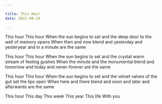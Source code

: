 ```yaml
---

title: This Hour
date: 2021-08-19

---
```


This hour
This hour
When the sun begins to set and
the deep door to the well of memory opens
When then and now blend and
yesterday and yesteryear and in a minute are the same

This hour
This hour
When the sun begins to set and
the crystal warm stream of feeling gushes
When the minute and the monumental blend and
tomorrow and today and never-forever are the same

This hour
This hour
When the sun begins to set and
the velvet valves of the gut set the lips open
When here and there blend and
soon and later and afterwards are the same

This hour
This day
This week
This year
This life
With you
